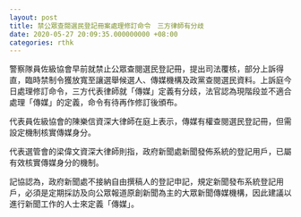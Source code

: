 ```yaml
---
layout: post
title: 禁公眾查閱選民登記冊案處理修訂命令　三方律師有分歧
date: 2020-05-27 20:09:35.000000000 +08:00
categories: rthk
---
```


警察隊員佐級協會早前就禁止公眾查閱選民登記冊，提出司法覆核，部分上訴得直，臨時禁制令獲放寬至讓選舉候選人、傳媒機構及政黨查閱選民資料。上訴庭今日處理修訂命令，三方代表律師就「傳媒」定義有分歧，法官認為現階段並不適合處理「傳媒」的定義，命令有待再作修訂後頒布。

代表員佐級協會的陳樂信資深大律師在庭上表示，傳媒有權查閱選民登記冊，但需設定機制核實傳媒身分。

代表選管會的梁偉文資深大律師則指，政府新聞處新聞發佈系統的登記用戶，已屬有效核實傳媒身分的機制。

記協認為，政府新聞處不接納自由撰稿人的登記申記，規定新聞發布系統登記用戶，必須是定期採訪及向公眾報道原創新聞為主的大眾新聞傳媒機構，因此建議以進行新聞工作的人士來定義「傳媒」。
